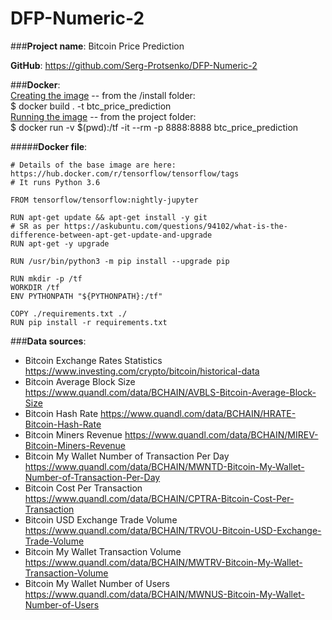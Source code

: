 # DFP-Numeric-2

###**Project name**: Bitcoin Price Prediction

**GitHub**: https://github.com/Serg-Protsenko/DFP-Numeric-2

###**Docker**: <br>
<u>Creating the image</u> -- from the /install folder:<br>
$ docker build . -t btc_price_prediction <br>
<u>Running the image</u> -- from the project folder:<br> 
$ docker run -v $(pwd):/tf -it --rm -p 8888:8888 btc_price_prediction

#####**Docker file**:
```commandline
# Details of the base image are here: https://hub.docker.com/r/tensorflow/tensorflow/tags
# It runs Python 3.6

FROM tensorflow/tensorflow:nightly-jupyter

RUN apt-get update && apt-get install -y git
# SR as per https://askubuntu.com/questions/94102/what-is-the-difference-between-apt-get-update-and-upgrade
RUN apt-get -y upgrade 

RUN /usr/bin/python3 -m pip install --upgrade pip

RUN mkdir -p /tf
WORKDIR /tf
ENV PYTHONPATH "${PYTHONPATH}:/tf"

COPY ./requirements.txt ./
RUN pip install -r requirements.txt
```

###**Data sources**: <br>
* Bitcoin Exchange Rates Statistics https://www.investing.com/crypto/bitcoin/historical-data
* Bitcoin Average Block Size https://www.quandl.com/data/BCHAIN/AVBLS-Bitcoin-Average-Block-Size
* Bitcoin Hash Rate https://www.quandl.com/data/BCHAIN/HRATE-Bitcoin-Hash-Rate 
* Bitcoin Miners Revenue https://www.quandl.com/data/BCHAIN/MIREV-Bitcoin-Miners-Revenue 
* Bitcoin My Wallet Number of Transaction Per Day https://www.quandl.com/data/BCHAIN/MWNTD-Bitcoin-My-Wallet-Number-of-Transaction-Per-Day
* Bitcoin Cost Per Transaction https://www.quandl.com/data/BCHAIN/CPTRA-Bitcoin-Cost-Per-Transaction
* Bitcoin USD Exchange Trade Volume https://www.quandl.com/data/BCHAIN/TRVOU-Bitcoin-USD-Exchange-Trade-Volume
* Bitcoin My Wallet Transaction Volume https://www.quandl.com/data/BCHAIN/MWTRV-Bitcoin-My-Wallet-Transaction-Volume
* Bitcoin My Wallet Number of Users https://www.quandl.com/data/BCHAIN/MWNUS-Bitcoin-My-Wallet-Number-of-Users